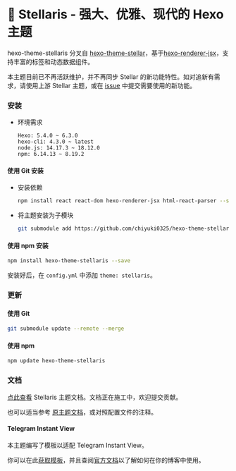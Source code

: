# 📑 Stellaris - 强大、优雅、现代的 Hexo 主题

hexo-theme-stellaris 分叉自 [hexo-theme-stellar](https://github.com/xaoxuu/hexo-theme-stellar)，基于[hexo-renderer-jsx](https://github.com/hexojs/hexo-renderer-jsx)，支持丰富的标签和动态数据组件。

本主题目前已不再活跃维护，并不再同步 Stellar 的新功能特性。如对追新有需求，请使用上游 Stellar 主题，或在 [issue](https://github.com/chiyuki0325/hexo-theme-stellaris/issues/6) 中提交需要使用的新功能。

### 安装

- 环境需求
  ```
  Hexo: 5.4.0 ~ 6.3.0
  hexo-cli: 4.3.0 ~ latest
  node.js: 14.17.3 ~ 18.12.0
  npm: 6.14.13 ~ 8.19.2
  ```

#### 使用 Git 安装

- 安装依赖
  ```bash
  npm install react react-dom hexo-renderer-jsx html-react-parser --save
  ```

- 将主题安装为子模块

  ```bash
  git submodule add https://github.com/chiyuki0325/hexo-theme-stellaris.git themes/stellaris
  ```

#### 使用 npm 安装

```bash
npm install hexo-theme-stellaris --save
```

安装好后，在 `config.yml` 中添加 `theme: stellaris`。

### 更新

#### 使用 Git

```bash
git submodule update --remote --merge
```

#### 使用 npm

```bash
npm update hexo-theme-stellaris
```

### 文档

[点此查看](https://blog.chyk.ink/wiki/stellaris/) Stellaris 主题文档。文档正在施工中，欢迎提交贡献。

也可以适当参考 [原主题文档](https://xaoxuu.com/wiki/stellar/)，或对照配置文件的注释。

#### Telegram Instant View

本主题编写了模板以适配 Telegram Instant View。

你可以在此[获取模板](https://blog.chyk.ink/2023/07/15/stellaris-instant-view-template/)，并且查阅[官方文档](https://instantview.telegram.org/)以了解如何在你的博客中使用。
